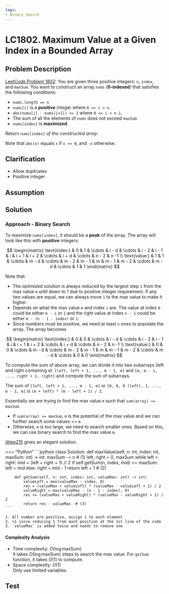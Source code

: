 ```yaml
---
tags:
- Binary Search
---
```


# LC1802. Maximum Value at a Given Index in a Bounded Array
## Problem Description
[LeetCode Problem 1802](https://leetcode.com/problems/maximum-value-at-a-given-index-in-a-bounded-array): You are given three positive integers: `n`, `index`, and `maxSum`. You want to construct an array `nums` (**0-indexed**) that satisfies the following conditions:

- `nums.length == n`
- `nums[i]` is a **positive** integer where `0 <= i < n`.
- `abs(nums[i] - nums[i+1]) <= 1` where `0 <= i < n-1`.
- The sum of all the elements of `nums` does not exceed `maxSum`.
- `nums[index]` is **maximized**.

Return `nums[index]` _of the constructed array_.

Note that `abs(x)` equals `x` if `x >= 0`, and `-x` otherwise.

## Clarification
- Allow duplicates
- Positive integer

## Assumption

## Solution
### Approach - Binary Search
To maximize `nums[index]`, it should be a **peak** of the array. The array will look like this with **positive** integers:

$$
\begin{matrix}
\text{index:} & 0 & 1 & \cdots & i - d & \cdots & i - 2 & i - 1 & i & i + 1 & i + 2 & \cdots & i + d & \cdots & n - 2 & n -1 \\
\text{value:} & 1 & 1 & \cdots & m - d & \cdots & m - 2 & m - 1 & m & m - 1 & m - 2 & \cdots & m - d & \cdots & 1 & 1
\end{matrix}
$$

Note that:

- The optimized solution is always reduced by the largest step `1` from the max value `m` until down to 1 due to positive integer requirement. If any two values are equal, we can always move `1` to the max value to make it higher.
- Depends on what the max value `m` and index `i` are. The value at index `0` could be either `m - i` or `1` and the right value at index `n - 1` could be either `m - (n - 1 - index)` or `1`.  
- Since numbers must be positive, we need at least `n` ones to populate the array. The array becomes

$$
\begin{matrix}
\text{index:} & 0 & 0 & \cdots & i - d & \cdots & i - 2 & i - 1 & i & i + 1 & i + 2 & \cdots & i + d & \cdots & n - 2 & n -1 \\
\text{value:} & 0 & 0 & \cdots & m - d & \cdots & m - 2 & m - 1 & m & m - 1 & m - 2 & \cdots & m - d & \cdots & 0 & 0
\end{matrix}
$$

To compute the sum of above array, we can divide it into two subarrays (left and right containing `m`): `[left, left + 1, ..., m - 1, m]` and `[m, m - 1, ..., right + 1, right]` and compute the sum of subarrays. 

The sum of `[left, left + 1, ..., m - 1, m]` or `[0, 0, 0 (left), 1, ..., m - 1, m]` is `(m + left) * (m - left + 1) / 2`.


Essentially we are trying to find the max value `m` such that `sum(array) <= maxSum`.

- If `sum(array) <= maxSum`, `m` is the potential of the max value and we can further search some values >= `m`
- Otherwise, `m` is too large, we need to search smaller ones.
Based on this, we can use binary search to find the max value `m`. 

[@lee215](https://leetcode.com/problems/maximum-value-at-a-given-index-in-a-bounded-array/solutions/1119801/java-c-python-binary-search/?envType=study-plan-v2&envId=binary-search) gives an elegant solution.

=== "Python"
    ```python
    class Solution:
        def maxValue(self, n: int, index: int, maxSum: int) -> int:
            maxSum -= n  # (1)
            left, right = 0, maxSum
            while left < right:
                mid = (left + right + 1) // 2
                if self.getSum(n, index, mid) <= maxSum:
                    left = mid
                else:
                    right = mid - 1
            return left + 1  # (2)

        def getSum(self, n: int, index: int, valueMax: int) -> int:
            valueLeft = max(valueMax - index, 0)
            res = (valueMax + valueLeft) * (valueMax - valueLeft + 1) / 2
            valueRight = max(valueMax - (n - 1 - index), 0)
            res += (valueMax + valueRight) * (valueMax - valueRight + 1) / 2
            return res - valueMax  # (3)
    ```

    1. All number are positive, assign 1 to each element
    2. +1 since reducing 1 from each position at the 1st line of the code
    3. `valueMax` is added twice and needs to remove one


#### Complexity Analysis
* Time complexity: $O(\log \text{maxSum})$  
It takes $O(\log \text{maxSum})$ steps to search the max value. For `getSum` function, it takes $O(1)$ to compute. 
* Space complexity: $O(1)$  
Only use limited variables.

## Test